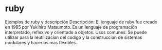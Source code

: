 # ruby
Ejemplos de ruby y descripción
Descripción: El lenguaje de ruby fue creado en 1995 por Yukihiro Matsumoto. Es un lenguaje de programación interpretado, reflexivo y orientado a objetos.
Usos comunes: Se puede utilizar para la reutilizacion del codigo y la construccion de sistemas modulares y hacerlos mas flexibles. 
